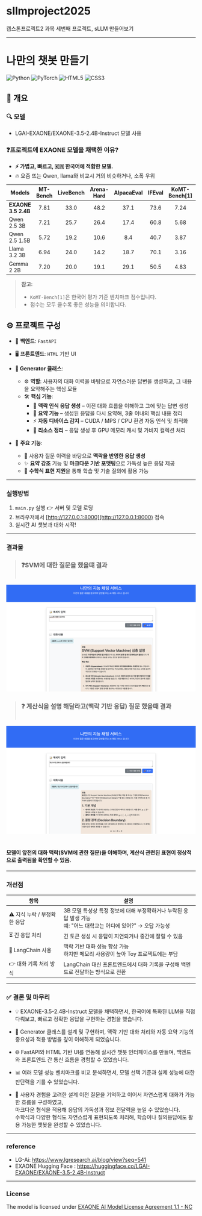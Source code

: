 # sllmproject2025
캡스톤프로젝트2 과목 세번째 프로젝트, sLLM 만들어보기

---

# 나만의 챗봇 만들기

![Python](https://img.shields.io/badge/Python-3776AB?style=for-the-badge&logo=python&logoColor=white)
![PyTorch](https://img.shields.io/badge/PyTorch-EE4C2C?style=for-the-badge&logo=pytorch&logoColor=white)
![HTML5](https://img.shields.io/badge/HTML5-E34F26?style=for-the-badge&logo=html5&logoColor=white)
![CSS3](https://img.shields.io/badge/CSS3-1572B6?style=for-the-badge&logo=css3&logoColor=white)

## 📌 개요

### 🔍 모델
- LGAI-EXAONE/EXAONE-3.5-2.4B-Instruct 모델 사용

### ❓프로젝트에 EXAONE 모델을 채택한 이유?
- **⚡ 가볍고, 빠르고, 🇰🇷 한국어에 적합한 모델.**
- 🔥 요즘 뜨는  Qwen, llama와 비교시 거의 비슷하거나, 소폭 우위

| Models              | MT-Bench | LiveBench | Arena-Hard | AlpacaEval | IFEval | KoMT-Bench[1] | LogicKor |
|---------------------|:--------:|:---------:|:----------:|:----------:|:------:|:-------------:|:--------:|
| **EXAONE 3.5 2.4B** | 7.81     | 33.0      | 48.2       | 37.1       | 73.6   | 7.24          | 8.51     |
| Qwen 2.5 3B         | 7.21     | 25.7      | 26.4       | 17.4       | 60.8   | 5.68          | 5.21     |
| Qwen 2.5 1.5B       | 5.72     | 19.2      | 10.6       | 8.4        | 40.7   | 3.87          | 3.60     |
| Llama 3.2 3B        | 6.94     | 24.0      | 14.2       | 18.7       | 70.1   | 3.16          | 2.86     |
| Gemma 2 2B          | 7.20     | 20.0      | 19.1       | 29.1       | 50.5   | 4.83          | 5.29     |

> **참고:**  
> - `KoMT-Bench[1]`은 한국어 평가 기준 벤치마크 점수입니다.  
> - 점수는 모두 클수록 좋은 성능을 의미합니다.

## ⚙️ 프로젝트 구성

- 🧩 **백엔드**: `FastAPI`  
- 🖥️ **프론트엔드**: `HTML` 기반 UI  

- **🧠 Generator 클래스**:  
  - ⚙️ **역할**: 사용자의 대화 이력을 바탕으로 자연스러운 답변을 생성하고, 그 내용을 요약해주는 핵심 모듈  
  - 🛠️ **핵심 기능**:  
    - 🧾 **맥락 인식 응답 생성** – 이전 대화 흐름을 이해하고 그에 맞는 답변 생성  
    - 📝 **요약 기능** – 생성된 응답을 다시 요약해, 3줄 이내의 핵심 내용 정리  
    - ⚡ **자동 디바이스 감지** – CUDA / MPS / CPU 환경 자동 인식 및 최적화  
    - 🧹 **리소스 정리** – 응답 생성 후 GPU 메모리 캐시 및 가비지 컬렉션 처리  

- 💬 **주요 기능**:  
  - 📝 사용자 질문 이력을 바탕으로 **맥락을 반영한 응답 생성**  
  - ✨ **요약 강조** 기능 및 **마크다운 기반 포맷팅**으로 가독성 높은 응답 제공  
  - 📐 **수학식 표현 지원**을 통해 학습 및 기술 질의에 활용 가능  
---

### 실행방법
1. `main.py` 실행 👉 서버 및 모델 로딩  
2. 브라우저에서 [http://127.0.0.1:8000](http://127.0.0.1:8000) 접속  
3. 실시간 AI 챗봇과 대화 시작!

---

### 결과물
> ### **❓SVM에 대한 질문을 했을떄 결과**<br><br>
![결과](picture/1.png)

> ### **❓ 계산식을 설명 해달라고(**맥락 기반 응답**) 질문 했을때 결과** <br><br>
![결과2](picture/2.png)<br><br>
#### 모델이 앞전의 대화 맥락(SVM에 관한 질문)을 이해하며, 계산식 관련된 표현이 정상적으로 출력됨을 확인할 수 있음.

---

### 개선점

| 항목 | 설명 |
|------|------|
| ⚠️ 지식 누락 / 부정확한 응답 | 3B 모델 특성상 특정 정보에 대해 부정확하거나 누락된 응답 발생 가능<br>예: "어느 대학교는 어디에 있어?" → 오답 가능성 |
| ⏳ 긴 응답 처리 | 긴 토큰 생성 시 응답이 지연되거나 중간에 잘릴 수 있음 |
| 🧠 LangChain 사용 | 맥락 기반 대화 성능 향상 가능<br>하지만 메모리 사용량이 높아 Toy 프로젝트에는 부담 |
| 👉 대화 기록 처리 방식 | LangChain 대신 프론트엔드에서 대화 기록을 구성해 백엔드로 전달하는 방식으로 전환 |
---

### ✅ 결론 및 마무리

- 💡 EXAONE-3.5-2.4B-Instruct 모델을 채택하면서, 한국어에 특화된 LLM을 직접 다뤄보고, 빠르고 정확한 응답을 구현하는 경험을 했습니다.<br>
- 🧠 Generator 클래스를 설계 및 구현하며, 맥락 기반 대화 처리와 자동 요약 기능의 중요성과 적용 방법을 깊이 이해하게 되었습니다.<br>
- 🌐 FastAPI와 HTML 기반 UI를 연동해 실시간 챗봇 인터페이스를 만들며, 백엔드와 프론트엔드 간 통신 흐름을 경험할 수 있었습니다.<br>
- 📊 여러 모델 성능 벤치마크를 비교 분석하면서, 모델 선택 기준과 실제 성능에 대한 판단력을 기를 수 있었습니다.<br>

-  💬 사용자 경험을 고려한 설계
이전 질문을 기억하고 이어서 자연스럽게 대화가 가능한 흐름을 구성하였고,<br>
마크다운 형식을 적용해 응답의 가독성과 정보 전달력을 높일 수 있었습니다.<br>
수학식과 다양한 형식도 자연스럽게 표현되도록 처리해, 학습이나 질의응답에도 활용 가능한 챗봇을 완성할 수 있었습니다.<br>

---
### reference
- LG-Ai: https://www.lgresearch.ai/blog/view?seq=541
- EXAONE Hugging Face : https://huggingface.co/LGAI-EXAONE/EXAONE-3.5-2.4B-Instruct
---
### License

The model is licensed under [EXAONE AI Model License Agreement 1.1 - NC](LICENSE.txt)
